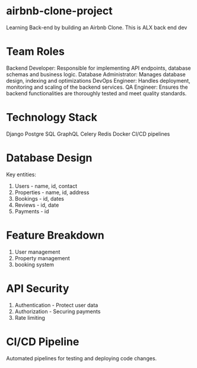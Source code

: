# airbnb-clone-project
Learning Back-end by building an Airbnb Clone.
This is ALX back end dev
# Team Roles
Backend Developer: Responsible for implementing API endpoints, database schemas and business logic.
Database Administrator: Manages database design, indexing and optimizations
DevOps Engineer: Handles deployment, monitoring and scaling of the backend services.
QA Engineer: Ensures the backend functionalities are thoroughly tested and meet quality standards.
# Technology Stack
Django
Postgre SQL
GraphQL
Celery
Redis
Docker
CI/CD pipelines
# Database Design
Key entities: 
1. Users - name, id, contact
2. Properties - name, id, address
3. Bookings - id, dates
4. Reviews - id, date
5. Payments - id
# Feature Breakdown
1. User management
2. Property management
3. booking system
# API Security
1. Authentication - Protect user data
2. Authorization - Securing payments
3. Rate limiting
# CI/CD Pipeline
Automated pipelines for testing and deploying code changes.
